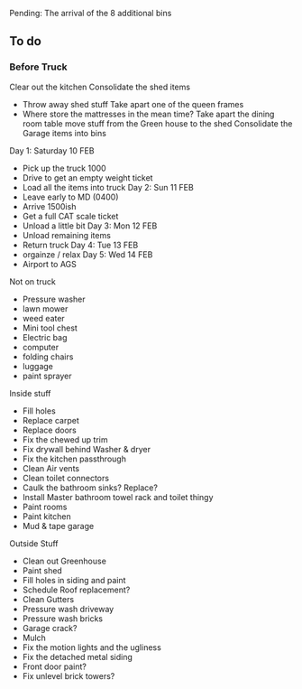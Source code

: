 
Pending: The arrival of the 8 additional bins


## To do

### Before Truck

Clear out the kitchen
Consolidate the shed items
- Throw away shed stuff
Take apart one of the queen frames
- Where store the mattresses in the mean time?
Take apart the dining room table
move stuff from the Green house to the shed
Consolidate the Garage items into bins


Day 1: Saturday 10 FEB
- Pick up the truck 1000
- Drive to get an empty weight ticket
- Load all the items into truck
Day 2: Sun 11 FEB
- Leave early to MD (0400)
- Arrive 1500ish
- Get a full CAT scale ticket
- Unload a little bit
Day 3:  Mon 12 FEB
- Unload remaining items
- Return truck
Day 4: Tue 13 FEB
- orgainze / relax
Day 5: Wed 14 FEB
- Airport to AGS


Not on truck
- Pressure washer
- lawn mower
- weed eater
- Mini tool chest
- Electric bag
- computer
- folding chairs
- luggage
- paint sprayer





Inside stuff
- Fill holes
- Replace carpet
- Replace doors
- Fix the chewed up trim
- Fix drywall behind Washer & dryer
- Fix the kitchen passthrough
- Clean Air vents
- Clean toilet connectors
- Caulk the bathroom sinks? Replace?
- Install Master bathroom towel rack and toilet thingy
- Paint rooms 
- Paint kitchen 
- Mud & tape garage

Outside Stuff
- Clean out Greenhouse
- Paint shed
- Fill holes in siding and paint
- Schedule Roof replacement?
- Clean Gutters
- Pressure wash driveway
- Pressure wash bricks
- Garage crack?
- Mulch
- Fix the motion lights and the ugliness
- Fix the detached metal siding 
- Front door paint?
- Fix unlevel brick towers?